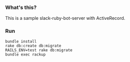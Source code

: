 ### What's this?

This is a sample slack-ruby-bot-server with ActiveRecord.

### Run

```
bundle install
rake db:create db:migrate
RAILS_ENV=test rake db:migrate
bundle exec rackup
```
